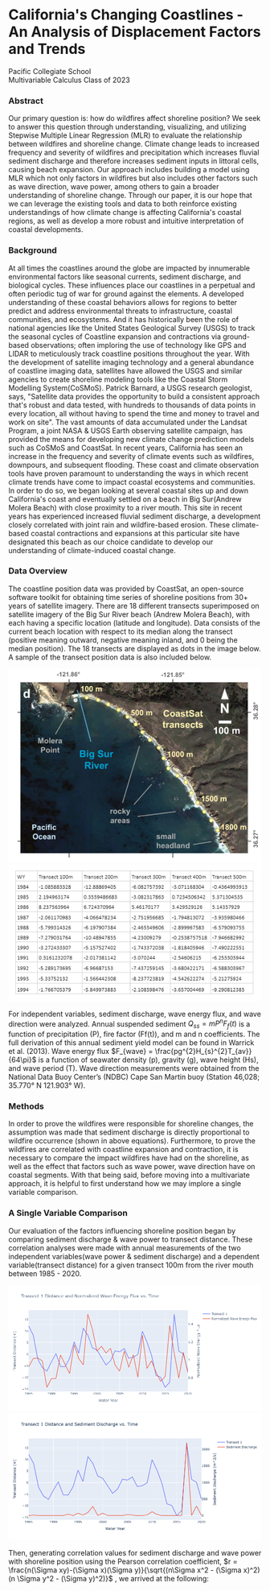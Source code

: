 # California's Changing Coastlines - An Analysis of Displacement Factors and Trends 

Pacific Collegiate School\
Multivariable Calculus Class of 2023


### Abstract
Our primary question is: how do wildfires affect shoreline position? We seek to answer this question through understanding, visualizing, and utilizing Stepwise Multiple Linear Regression (MLR) to evaluate the relationship between wildfires and shoreline change. Climate change leads to increased frequency and severity of wildfires and precipitation which increases fluvial sediment discharge and therefore increases sediment inputs in littoral cells, causing beach expansion.  Our approach includes building a model using MLR which not only factors in wildfires but also includes other factors such as wave direction, wave power, among others to gain a broader understanding of shoreline change. Through our paper, it is our hope that we can leverage the existing tools and data to both reinforce existing understandings of how climate change is affecting California's coastal regions, as well as develop a more robust and intuitive interpretation of coastal developments. 

### Background
At all times the coastlines around the globe are impacted by innumerable environmental factors like seasonal currents, sediment discharge, and biological cycles. These influences place our coastlines in a perpetual and often periodic tug of war for ground against the elements. A developed understanding of these coastal behaviors allows for regions to better predict and address environmental threats to infrastructure, coastal communities, and ecosystems. And it has historically been the role of national agencies like the United States Geological Survey (USGS) to track the seasonal cycles of Coastline expansion and contractions via ground-based observations; often imploring the use of technology like GPS and LIDAR to meticulously track coastline positions throughout the year. With the development of satellite imaging technology and a general abundance of coastline imaging data, satellites have allowed the USGS and similar agencies to create shoreline modeling tools like the Coastal Storm Modelling System(CoSMoS). Patrick Barnard, a USGS research geologist, says, "Satellite data provides the opportunity to build a consistent approach that's robust and data tested, with hundreds to thousands of data points in every location, all without having to spend the time and money to travel and work on site". The vast amounts of data accumulated under the Landsat Program, a joint NASA & USGS Earth observing satellite campaign, has provided the means for developing new climate change prediction models such as CoSMoS and CoastSat. In recent years, California has seen an increase in the frequency and severity of climate events such as wildfires, downpours, and subsequent flooding. These coast and climate observation tools have proven paramount to understanding the ways in which recent climate trends have come to impact coastal ecosystems and communities. In order to do so, we began looking at several coastal sites up and down California's coast and eventually settled on a beach in Big Sur(Andrew Molera Beach) with close proximity to a river mouth. This site in recent years has experienced increased fluvial sediment discharge, a development closely correlated with joint rain and wildfire-based erosion. These climate-based coastal contractions and expansions at this particular site have designated this beach as our choice candidate to develop our understanding of climate-induced coastal change.

### Data Overview
The coastline position data was provided by CoastSat, an open-source software toolkit for obtaining time series of shoreline positions from 30+ years of satellite imagery. There are 18 different transects superimposed on satellite imagery of the Big Sur River beach (Andrew Molera Beach), with each having a specific location (latitude and longitude). Data consists of the current beach location with respect to its median along the transect (positive meaning outward, negative meaning inland, and 0 being the median position). The 18 transects are displayed as dots in the image below. A sample of the transect position data is also included below.

![](images/image14.png)
![](images/image22.png)

For independent variables, sediment discharge, wave energy flux, and wave direction were analyzed. Annual suspended sediment $Q_{ss} = mP^{n}F_{f}(t)$ is a function of precipitation (P), fire factor (Ff(t)), and m and n coefficients. The full derivation of this annual sediment yield model can be found in Warrick et al. (2013). Wave energy flux $F_{wave} = \frac{pg^{2}H_{s}^{2}T_{av}}{64\pi}$ is a function of seawater density (p), gravity (g), wave height (Hs), and wave period (T). Wave direction measurements were obtained from the National Data Buoy Center’s (NDBC) Cape San Martin buoy (Station 46,028; 35.770° N 121.903° W). 

### Methods
In order to prove the wildfires were responsible for shoreline changes, the assumption was made that sediment discharge is directly proportional to wildfire occurrence (shown in above equations). Furthermore, to prove the wildfires are correlated with coastline expansion and contraction, it is necessary to compare the impact wildfires have had on the shoreline, as well as the effect that factors such as wave power, wave direction have on coastal segments.
With that being said, before moving into a multivariate approach, it is helpful to first understand how we may implore a single variable comparison.

### A Single Variable Comparison
Our evaluation of the factors influencing shoreline position began by comparing sediment discharge & wave power to transect distance. These correlation analyses were made with annual measurements of the two independent variables(wave power & sediment discharge) and a dependent variable(transect distance) for a given transect 100m from the river mouth between 1985 - 2020. 

![](images/image8.png)
![](images/image9.png)

Then, generating correlation values for sediment discharge and wave power with shoreline position using the Pearson correlation coefficient, $r = \frac{n(\Sigma xy)-(\Sigma x)(\Sigma y)}{\sqrt{(n\Sigma x^2 - (\Sigma x)^2)(n \Sigma y^2 - (\Sigma y)^2)}$ , we arrived at the following:






